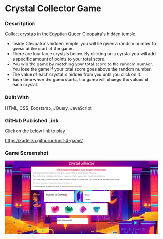 # Crystal Collector Game

### Descritption
 Collect crystals in the Eqyptian Queen Cleopatra's hidden temple.

* Inside Cleopatra's hidden temple, you will be given a random number to guess at the start of the game.
* There are four large crystals below. By clicking on a cyrstal you will add a specific amount of points to your total score.
* You win the game by matching your total score to the random number. You lose the game if your total score goes above the random number.
* The value of each crystal is hidden from you until you click on it.
* Each time when the game starts, the game will change the values of each crystal.

### Built With
HTML, CSS, Boostsrap, JQuery, JavaScript

### GitHub Published Link
Click on the below link to play.

https://karlelisa.github.io/unit-4-game/

### Game Screenshot
![My Crystal Collector Game Cover Page](/assets/images/my-crystal-collector-game-cover-page.png) 

